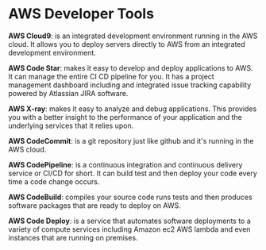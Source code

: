 # AWS Developer Tools

**AWS Cloud9**: is an integrated development environment running in the AWS cloud. It allows you to deploy servers directly to AWS from an integrated development environment.

**AWS Code Star**: makes it easy to develop and deploy applications to AWS. It can manage the entire CI CD pipeline for you. It has a project management dashboard including and integrated issue tracking capability powered by Atlassian JIRA software. 

**AWS X-ray**: makes it easy to analyze and debug applications. This provides you with a better insight to the performance of your application and the underlying services that it relies upon.

**AWS CodeCommit**: is a git repository just like github and it's running in the AWS cloud. 

**AWS CodePipeline**: is a continuous integration and continuous delivery service or CI/CD for short. It can build test and then deploy your code every time a code change occurs. 

**AWS CodeBuild**: compiles your source code runs tests and then produces software packages that are ready to deploy on AWS.

**AWS Code Deploy**: is a service that automates software deployments to a variety of compute services including Amazon ec2 AWS lambda and even instances that are running on premises. 






